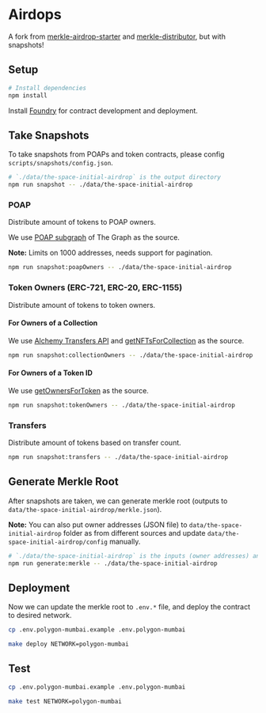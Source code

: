 # Airdops

A fork from [merkle-airdrop-starter](https://github.com/Anish-Agnihotri/merkle-airdrop-starter) and [merkle-distributor](https://github.com/Uniswap/merkle-distributor), but with snapshots!

## Setup

```bash
# Install dependencies
npm install
```

Install [Foundry](https://github.com/gakonst/foundry) for contract development and deployment.

## Take Snapshots

To take snapshots from POAPs and token contracts, please config `scripts/snapshots/config.json`.

```bash
# `./data/the-space-initial-airdrop` is the output directory
npm run snapshot -- ./data/the-space-initial-airdrop
```

### POAP

Distribute amount of tokens to POAP owners.

We use [POAP subgraph](https://thegraph.com/hosted-service/subgraph/poap-xyz/poap-xdai) of The Graph as the source.

**Note:** Limits on 1000 addresses, needs support for pagination.

```bash
npm run snapshot:poapOwners -- ./data/the-space-initial-airdrop
```

### Token Owners (ERC-721, ERC-20, ERC-1155)

Distribute amount of tokens to token owners.

#### For Owners of a Collection

We use [Alchemy Transfers API](https://docs.alchemy.com/alchemy/enhanced-apis/transfers-api) and [getNFTsForCollection](https://docs.alchemy.com/alchemy/enhanced-apis/nft-api/getnftsforcollection) as the source.

```bash
npm run snapshot:collectionOwners -- ./data/the-space-initial-airdrop
```

#### For Owners of a Token ID

We use [getOwnersForToken](https://docs.alchemy.com/alchemy/enhanced-apis/nft-api/getownersfortoken) as the source.

```bash
npm run snapshot:tokenOwners -- ./data/the-space-initial-airdrop
```

### Transfers

Distribute amount of tokens based on transfer count.

```bash
npm run snapshot:transfers -- ./data/the-space-initial-airdrop
```

## Generate Merkle Root

After snapshots are taken, we can generate merkle root (outputs to `data/the-space-initial-airdrop/merkle.json`).

**Note:** You can also put owner addresses (JSON file) to `data/the-space-initial-airdrop` folder as from different sources and update `data/the-space-initial-airdrop/config` manually.

```bash
# `./data/the-space-initial-airdrop` is the inputs (owner addresses) and outputs (proofs)
npm run generate:merkle -- ./data/the-space-initial-airdrop
```

## Deployment

Now we can update the merkle root to `.env.*` file, and deploy the contract to desired network.

```bash
cp .env.polygon-mumbai.example .env.polygon-mumbai

make deploy NETWORK=polygon-mumbai
```

## Test

```bash
cp .env.polygon-mumbai.example .env.polygon-mumbai

make test NETWORK=polygon-mumbai
```
